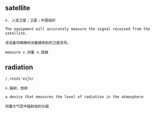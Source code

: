 ## satellite
```
n. 人造卫星；卫星；外围组织

The equipment will accurately measure the signal received from the satellite.

该设备将精确地测量接收到的卫星信号。

measure v.测量 n.措施
```

## radiation
```
/ˌreɪdi'eɪʃn/

n.辐射，放射

a device that measures the level of radiation in the atmosphere

测量大气层中辐射级的仪器
```